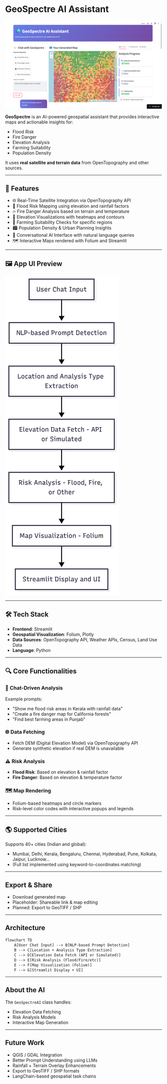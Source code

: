 # GeoSpectre AI Assistant

![App Screenshot](screenshot.png)

**GeoSpectre** is an AI-powered geospatial assistant that provides interactive maps and actionable insights for:
- Flood Risk
- Fire Danger
- Elevation Analysis
- Farming Suitability
- Population Density

It uses **real satellite and terrain data** from OpenTopography and other sources.

---

## 🚀 Features

- 🌐 Real-Time Satellite Integration via OpenTopography API
- 🌊 Flood Risk Mapping using elevation and rainfall factors
- 🔥 Fire Danger Analysis based on terrain and temperature
- 🗻 Elevation Visualizations with heatmaps and contours
- 🌾 Farming Suitability Checks for specific regions
- 🏙️ Population Density & Urban Planning Insights
- 💬 Conversational AI Interface with natural language queries
- 🗺️ Interactive Maps rendered with Folium and Streamlit

---

## 🖼️ App UI Preview

![Architecture Diagram](architecture.png)

---

## 🛠️ Tech Stack

- **Frontend**: Streamlit
- **Geospatial Visualization**: Folium, Plotly
- **Data Sources**: OpenTopography API, Weather APIs, Census, Land Use Data
- **Language**: Python

---

## 🔍 Core Functionalities

### 💬 Chat-Driven Analysis
Example prompts:
- "Show me flood risk areas in Kerala with rainfall data"
- "Create a fire danger map for California forests"
- "Find best farming areas in Punjab"

### 🌐 Data Fetching
- Fetch DEM (Digital Elevation Model) via OpenTopography API
- Generate synthetic elevation if real DEM is unavailable

### ⚠️ Risk Analysis
- **Flood Risk**: Based on elevation & rainfall factor
- **Fire Danger**: Based on elevation & temperature factor

### 🗺️ Map Rendering
- Folium-based heatmaps and circle markers
- Risk-level color codes with interactive popups and legends

---

## 🌎 Supported Cities

Supports 40+ cities (Indian and global):
- Mumbai, Delhi, Kerala, Bengaluru, Chennai, Hyderabad, Pune, Kolkata, Jaipur, Lucknow...
- (Full list implemented using keyword-to-coordinates matching)

---

## Export & Share

- Download generated map
- Placeholder: Shareable link & map editing
- Planned: Export to GeoTIFF / SHP

---

## Architecture

```mermaid
flowchart TD
    A[User Chat Input] --> B[NLP-based Prompt Detection]
    B --> C[Location + Analysis Type Extraction]
    C --> D[Elevation Data Fetch (API or Simulated)]
    D --> E[Risk Analysis (Flood/Fire/etc)]
    E --> F[Map Visualization (Folium)]
    F --> G[Streamlit Display + UI]
```

---

## About the AI

The `GeoSpectreAI` class handles:
- Elevation Data Fetching
- Risk Analysis Models
- Interactive Map Generation

---

## Future Work

- QGIS / GDAL Integration
- Better Prompt Understanding using LLMs
- Rainfall + Terrain Overlay Enhancements
- Export to GeoTIFF / SHP formats
- LangChain-based geospatial task chains
